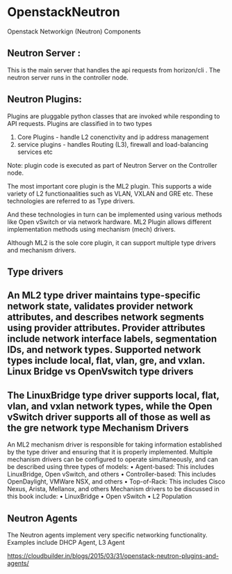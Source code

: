 # OpenstackNeutron

Openstack Networkign (Neutron) Components


Neutron Server :
----------------
This is the main server that handles the api requests from horizon/cli .
The neutron server runs in the controller node.

Neutron Plugins:
---------------
Plugins are pluggable python classes that are invoked while responding to API requests.
Plugins are classified in to two types
1. Core Plugins - handle L2 conenctivity and ip address management
2. service plugins - handles Routing (L3), firewall and load-balancing services etc

Note: plugin code is executed as part of Neutron Server on the Controller node.

The most important core plugin is the ML2 plugin. This supports a wide variety of L2 functionaalities
such as VLAN, VXLAN and GRE etc. These technologies are referred to as Type drivers.

And these technologies in turn can be implemented using various methods like Open vSwitch or via network hardware. 
ML2 Plugin allows different implementation methods using mechanism (mech) drivers.

Although ML2 is the sole core plugin, it can support multiple type drivers and mechanism drivers.

Type drivers
-------------
An ML2 type driver maintains type-specific network state, validates provider
network attributes, and describes network segments using provider attributes.
Provider attributes include network interface labels, segmentation IDs, and network
types. Supported network types include local, flat, vlan, gre, and vxlan.
Linux Bridge vs OpenVswitch type drivers
----------------------------------------
The LinuxBridge type driver supports local, flat, vlan, and vxlan network types,
while the Open vSwitch driver supports all of those as well as the gre network type
Mechanism Drivers
-----------------
An ML2 mechanism driver is responsible for taking information established by
the type driver and ensuring that it is properly implemented. Multiple mechanism
drivers can be configured to operate simultaneously, and can be described using
three types of models:
• Agent-based: This includes LinuxBridge, Open vSwitch, and others
• Controller-based: This includes OpenDaylight, VMWare NSX, and others
• Top-of-Rack: This includes Cisco Nexus, Arista, Mellanox, and others
Mechanism drivers to be discussed in this book include:
• LinuxBridge
• Open vSwitch
• L2 Population

Neutron Agents
--------------
The Neutron agents implement very specific networking functionality. Examples include DHCP Agent, L3 Agent 


https://cloudbuilder.in/blogs/2015/03/31/openstack-neutron-plugins-and-agents/






